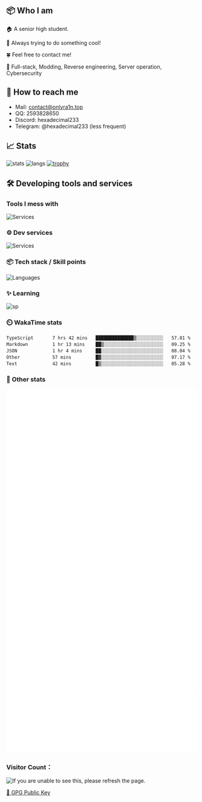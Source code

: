 ## 📦 Who I am

🏠 A senior high student.

🚀 Always trying to do something cool!

🍀 Feel free to contact me!

🛜 Full-stack, Modding, Reverse engineering, Server operation, Cybersecurity

## 📱 How to reach me

- Mail: [contact@onlyra1n.top](mailto:contact@onlyra1n.top)
- QQ: 2593828650
- Discord: hexadecimal233
- Telegram: @hexadecimal233 (less frequent)

## 📈 Stats

![stats](https://github-readme-stats.vercel.app/api?username=hexadecimal233&theme=dracula&show_icons=true)
![langs](https://github-readme-stats.vercel.app/api/top-langs/?username=hexadecimal233&theme=dracula&layout=compact)
[![trophy](https://github-profile-trophy.vercel.app/?username=hexadecimal233)](https://github.com/ryo-ma/github-profile-trophy)

## 🛠️ Developing tools and services

### Tools I mess with

![Services](https://skillicons.dev/icons?i=pnpm,git,gradle,idea,visualstudio,vscode,ai,pr,ae,ps)

### ⚙ Dev services

![Services](https://skillicons.dev/icons?i=github,vercel,cloudflare,gradle,githubactions,figma)

### 📦 Tech stack / Skill points

![Languages](https://skillicons.dev/icons?i=java,html,css,js,typescript,vue,py,cs,rust,arduino,regex)

### ✨ Learning

![sp](https://skillicons.dev/icons?i=gcp,nginx,mongodb,blender,cpp,cmake,godot,ae,ps,pr,unity,mysql)

### ⏲️ WakaTime stats

<!--START_SECTION:waka-->

```txt
TypeScript       7 hrs 42 mins   ██████████████▒░░░░░░░░░░   57.81 %
Markdown         1 hr 13 mins    ██▒░░░░░░░░░░░░░░░░░░░░░░   09.25 %
JSON             1 hr 4 mins     ██░░░░░░░░░░░░░░░░░░░░░░░   08.04 %
Other            57 mins         █▓░░░░░░░░░░░░░░░░░░░░░░░   07.17 %
Text             42 mins         █▒░░░░░░░░░░░░░░░░░░░░░░░   05.28 %
```

<!--END_SECTION:waka-->

### 🎵 Other stats

![netease](https://github.com/hexadecimal233/netease-cloud-music-card/blob/main/card.svg)
![steam](./metrics.plugin.steam.svg)

<h3>Visitor Count：</h3>
<img src="https://moe-counter.glitch.me/get/@6475578645547358?theme=moebooru" alt="If you are unable to see this, please refresh the page.">

[🔑 GPG Public Key](https://github.com/hexadecimal233.gpg)
